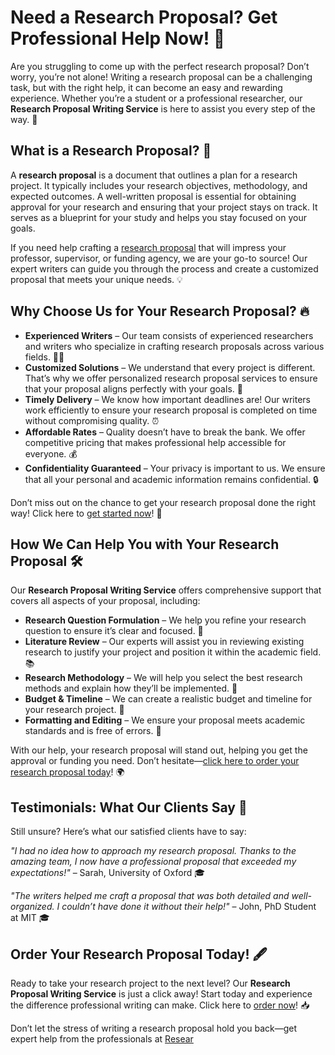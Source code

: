# Need a Research Proposal? Get Professional Help Now! 🚀

Are you struggling to come up with the perfect research proposal? Don’t worry, you’re not alone! Writing a research proposal can be a challenging task, but with the right help, it can become an easy and rewarding experience. Whether you’re a student or a professional researcher, our **Research Proposal Writing Service** is here to assist you every step of the way. 🌟

## What is a Research Proposal? 🤔

A **research proposal** is a document that outlines a plan for a research project. It typically includes your research objectives, methodology, and expected outcomes. A well-written proposal is essential for obtaining approval for your research and ensuring that your project stays on track. It serves as a blueprint for your study and helps you stay focused on your goals.

If you need help crafting a [research proposal](https://tinyurl.com/topessay?keyword=reserach+proposal) that will impress your professor, supervisor, or funding agency, we are your go-to source! Our expert writers can guide you through the process and create a customized proposal that meets your unique needs. 💡

## Why Choose Us for Your Research Proposal? 🔥

- **Experienced Writers** – Our team consists of experienced researchers and writers who specialize in crafting research proposals across various fields. 🧑‍🏫
- **Customized Solutions** – We understand that every project is different. That’s why we offer personalized research proposal services to ensure that your proposal aligns perfectly with your goals. 📄
- **Timely Delivery** – We know how important deadlines are! Our writers work efficiently to ensure your research proposal is completed on time without compromising quality. ⏰
- **Affordable Rates** – Quality doesn’t have to break the bank. We offer competitive pricing that makes professional help accessible for everyone. 💰
- **Confidentiality Guaranteed** – Your privacy is important to us. We ensure that all your personal and academic information remains confidential. 🔒

Don’t miss out on the chance to get your research proposal done the right way! Click here to [get started now](https://tinyurl.com/topessay?keyword=reserach+proposal)! 🚀

## How We Can Help You with Your Research Proposal 🛠️

Our **Research Proposal Writing Service** offers comprehensive support that covers all aspects of your proposal, including:

- **Research Question Formulation** – We help you refine your research question to ensure it’s clear and focused. 🎯
- **Literature Review** – Our experts will assist you in reviewing existing research to justify your project and position it within the academic field. 📚
- **Research Methodology** – We will help you select the best research methods and explain how they’ll be implemented. 🔬
- **Budget & Timeline** – We can create a realistic budget and timeline for your research project. 💼
- **Formatting and Editing** – We ensure your proposal meets academic standards and is free of errors. 📝

With our help, your research proposal will stand out, helping you get the approval or funding you need. Don’t hesitate—[click here to order your research proposal today](https://tinyurl.com/topessay?keyword=reserach+proposal)! 🌍

## Testimonials: What Our Clients Say 💬

Still unsure? Here’s what our satisfied clients have to say:

_"I had no idea how to approach my research proposal. Thanks to the amazing team, I now have a professional proposal that exceeded my expectations!"_ – Sarah, University of Oxford 🎓

_"The writers helped me craft a proposal that was both detailed and well-organized. I couldn’t have done it without their help!"_ – John, PhD Student at MIT 🎓

## Order Your Research Proposal Today! 🖋️

Ready to take your research project to the next level? Our **Research Proposal Writing Service** is just a click away! Start today and experience the difference professional writing can make. Click here to [order now](https://tinyurl.com/topessay?keyword=reserach+proposal)! 📥

Don’t let the stress of writing a research proposal hold you back—get expert help from the professionals at [Resear](https://tinyurl.com/topessay?keyword=reserach+proposal)
